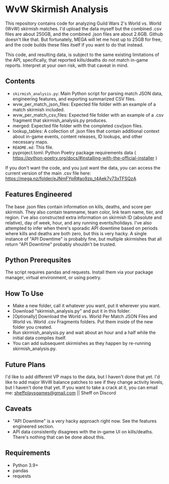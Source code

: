 # WvW Skirmish Analysis

This repository contains code for analyzing Guild Wars 2's World vs. World (WvW) skirmish matches.
I'd upload the data myself but the combined .csv files are about 250GB, and the combined .json files are about 2.6GB. Github doesn't like that.
But fortunately, MEGA will let me host up to 25GB for free, and the code builds these files itself if you want to do that instead.

This code, and resulting data, is subject to the same existing limitations of the API, specifically, that reported kills/deaths do not match in-game reports.
Interpret at your own risk, with that caveat in mind.

## Contents

- `skirmish_analysis.py`: Main Python script for parsing match JSON data, engineering features, and exporting summarized CSV files.
- wvw_per_match_json_files: Expected file folder with an example of a match skirmish included.
- wvw_per_match_csv_files: Expected file folder with an example of a .csv fragment that skirmish_analysis.py produces.
- merged: Expected file folder with the completed csv/json files.
- lookup_tables: A collection of .json files that contain additional context about in-game events, content releases, ID lookups, and other necessary maps.
- `README.md`: This file.
- pyproject.toml: Python Poetry package requirements data ( https://python-poetry.org/docs/#installing-with-the-official-installer )

If you don't want the code, and you just want the data, you can access the current version of the main .csv file here:
https://mega.nz/folder/eJNmFYpR#ao9zp_t4Aek7v73xTFSQzA

## Features Engineered

The base .json files contain information on kills, deaths, and score per skirmish.
They also contain teamname, team color, link team name, tier, and region.
I've also constructed extra information on skirmish ID (absolute and relative), day of week, hour, and any running events/holidays.
I've also attempted to infer when there's sporadic API downtime based on periods where kills and deaths are both zero, but this is very hacky.
A single instance of "API Downtime" is probably fine, but multiple skirmishes that all return "API Downtime" probably shouldn't be trusted.

## Python Prerequsites

The script requires pandas and requests.  Install them via your package manager, virtual environment, or using poetry.

## How To Use
- Make a new folder, call it whatever you want, put it wherever you want.
- Download "skirmish_analysis.py" and put it in this folder.
- [Optionally] Download the World vs. World Per Match JSON Files and World vs. World .csv Fragments folders. Put them inside of the new folder you created.
- Run skirmish_analysis.py and wait about an hour and a half while the initial data compiles itself.
- You can add subsequent skirmishes as they happen by re-running skirmish_analysis.py.

## Future Plans

I'd like to add different VP maps to the data, but I haven't done that yet.
I'd like to add major WvW balance patches to see if they change activity levels, but I haven't done that yet.
If you want to take a crack at it, you can email me: sheffplaysgames@gmail.com || Sheff on Discord

## Caveats
- "API Downtime" is a very hacky approach right now. See the features engineered section.
- API data consistently disagrees with the in-game UI on kills/deaths. There's nothing that can be done about this.

## Requirements

- Python 3.9+
- pandas
- requests

